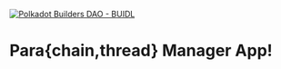 [![Polkadot Builders DAO - BUIDL](https://user-images.githubusercontent.com/10047147/235109400-25e7d361-6be7-4d6d-90e9-1a0d1e5186c0.svg)](https://app.polkadotbuilders.xyz/)

# Para{chain,thread} Manager App!
